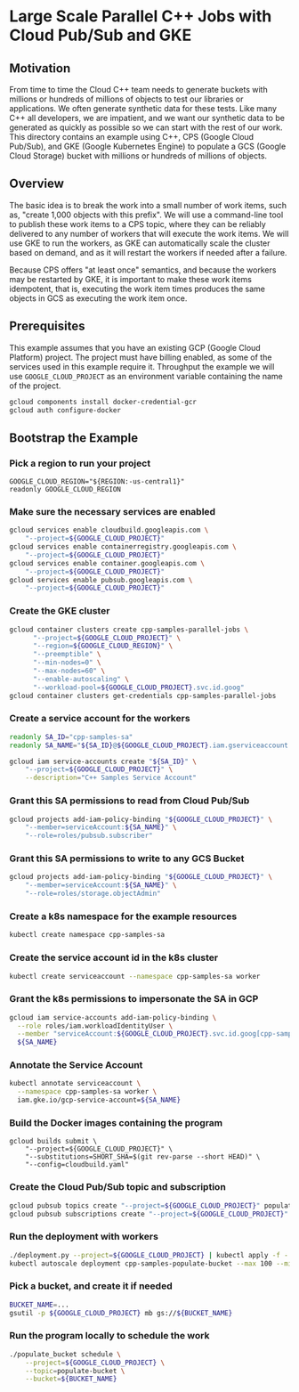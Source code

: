 # Large Scale Parallel C++ Jobs with Cloud Pub/Sub and GKE

## Motivation

From time to time the Cloud C++ team needs to generate buckets with millions or hundreds of millions of objects to test
our libraries or applications. We often generate synthetic data for these tests. Like many C++ all developers, we are
impatient, and we want our synthetic data to be generated as quickly as possible so we can start with the rest of our
work. This directory contains an example using C++, CPS (Google Cloud Pub/Sub), and GKE (Google Kubernetes Engine) to
populate a GCS (Google Cloud Storage) bucket with millions or hundreds of millions of objects.

## Overview

The basic idea is to break the work into a small number of work items, such as, "create 1,000 objects with this prefix".
We will use a command-line tool to publish these work items to a CPS topic, where they can be reliably delivered to any
number of workers that will execute the work items. We will use GKE to run the workers, as GKE can automatically scale
the cluster based on demand, and as it will restart the workers if needed after a failure. 

Because CPS offers "at least once" semantics, and because the workers may be restarted by GKE, it is important to make
these work items idempotent, that is, executing the work item times produces the same objects in GCS as executing the
work item once.

## Prerequisites

This example assumes that you have an existing GCP (Google Cloud Platform) project. The project must have billing
enabled, as some of the services used in this example require it. Throughput the example we will use
`GOOGLE_CLOUD_PROJECT` as an environment variable containing the name of the project.

```bash
gcloud components install docker-credential-gcr
gcloud auth configure-docker
```

## Bootstrap the Example

### Pick a region to run your project

```
GOOGLE_CLOUD_REGION="${REGION:-us-central1}"
readonly GOOGLE_CLOUD_REGION
```

### Make sure the necessary services are enabled

```sh
gcloud services enable cloudbuild.googleapis.com \
    "--project=${GOOGLE_CLOUD_PROJECT}"
gcloud services enable containerregistry.googleapis.com \
    "--project=${GOOGLE_CLOUD_PROJECT}"
gcloud services enable container.googleapis.com \
    "--project=${GOOGLE_CLOUD_PROJECT}"
gcloud services enable pubsub.googleapis.com \
    "--project=${GOOGLE_CLOUD_PROJECT}"
```

### Create the GKE cluster

```sh
gcloud container clusters create cpp-samples-parallel-jobs \
      "--project=${GOOGLE_CLOUD_PROJECT}" \
      "--region=${GOOGLE_CLOUD_REGION}" \
      "--preemptible" \
      "--min-nodes=0" \
      "--max-nodes=60" \
      "--enable-autoscaling" \
      "--workload-pool=${GOOGLE_CLOUD_PROJECT}.svc.id.goog"
gcloud container clusters get-credentials cpp-samples-parallel-jobs
```

### Create a service account for the workers

```sh
readonly SA_ID="cpp-samples-sa"
readonly SA_NAME="${SA_ID}@${GOOGLE_CLOUD_PROJECT}.iam.gserviceaccount.com"

gcloud iam service-accounts create "${SA_ID}" \
    "--project=${GOOGLE_CLOUD_PROJECT}" \
    --description="C++ Samples Service Account"
```

### Grant this SA permissions to read from Cloud Pub/Sub

```sh
gcloud projects add-iam-policy-binding "${GOOGLE_CLOUD_PROJECT}" \
    "--member=serviceAccount:${SA_NAME}" \
    "--role=roles/pubsub.subscriber"
```

### Grant this SA permissions to write to any GCS Bucket

```sh
gcloud projects add-iam-policy-binding "${GOOGLE_CLOUD_PROJECT}" \
    "--member=serviceAccount:${SA_NAME}" \
    "--role=roles/storage.objectAdmin"
```


### Create a k8s namespace for the example resources

```sh
kubectl create namespace cpp-samples-sa
```

### Create the service account id in the k8s cluster

```sh
kubectl create serviceaccount --namespace cpp-samples-sa worker
```

### Grant the k8s permissions to impersonate the SA in GCP

```sh
gcloud iam service-accounts add-iam-policy-binding \
  --role roles/iam.workloadIdentityUser \
  --member "serviceAccount:${GOOGLE_CLOUD_PROJECT}.svc.id.goog[cpp-samples-sa/worker]" \
  ${SA_NAME}
```

### Annotate the Service Account

```sh
kubectl annotate serviceaccount \
  --namespace cpp-samples-sa worker \
  iam.gke.io/gcp-service-account=${SA_NAME}
```

### Build the Docker images containing the program

```
gcloud builds submit \
    "--project=${GOOGLE_CLOUD_PROJECT}" \
    "--substitutions=SHORT_SHA=$(git rev-parse --short HEAD)" \
    "--config=cloudbuild.yaml"
```

### Create the Cloud Pub/Sub topic and subscription

```sh
gcloud pubsub topics create "--project=${GOOGLE_CLOUD_PROJECT}" populate-bucket 
gcloud pubsub subscriptions create "--project=${GOOGLE_CLOUD_PROJECT}" --topic populate-bucket populate-bucket 
```

### Run the deployment with workers

```sh
./deployment.py --project=${GOOGLE_CLOUD_PROJECT} | kubectl apply -f -
kubectl autoscale deployment cpp-samples-populate-bucket --max 100 --min 1 --cpu-percent 50
```

### Pick a bucket, and create it if needed

```bash
BUCKET_NAME=...
gsutil -p ${GOOGLE_CLOUD_PROJECT} mb gs://${BUCKET_NAME}
```

### Run the program locally to schedule the work

```sh
./populate_bucket schedule \
    --project=${GOOGLE_CLOUD_PROJECT} \
    --topic=populate-bucket \
    --bucket=${BUCKET_NAME}
```
